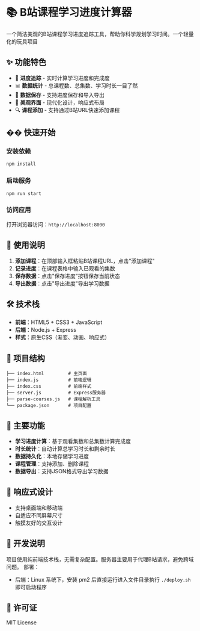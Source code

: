 # 📚 B站课程学习进度计算器

一个简洁美观的B站课程学习进度追踪工具，帮助你科学规划学习时间。一个轻量化的玩具项目

## ✨ 功能特色

- 🎯 **进度追踪** - 实时计算学习进度和完成度
- 📊 **数据统计** - 总课程数、总集数、学习时长一目了然
- 💾 **数据保存** - 支持进度保存和导入导出
- 🎨 **美观界面** - 现代化设计，响应式布局
- 🔍 **课程添加** - 支持通过B站URL快速添加课程

## �� 快速开始

### 安装依赖
```bash
npm install
```

### 启动服务
```bash
npm run start
```

### 访问应用
打开浏览器访问：`http://localhost:8000`

## 📖 使用说明

1. **添加课程**：在顶部输入框粘贴B站课程URL，点击"添加课程"
2. **记录进度**：在课程表格中输入已观看的集数
3. **保存数据**：点击"保存进度"按钮保存当前状态
4. **导出数据**：点击"导出进度"导出学习数据

## 🛠️ 技术栈

- **前端**：HTML5 + CSS3 + JavaScript
- **后端**：Node.js + Express
- **样式**：原生CSS（渐变、动画、响应式）

## 📁 项目结构

```
├── index.html         # 主页面
├── index.js           # 前端逻辑
├── index.css          # 前端样式
├── server.js          # Express服务器
├── parse-courses.js   # 课程解析工具
└── package.json       # 项目配置
```

## 🎯 主要功能

- **学习进度计算**：基于观看集数和总集数计算完成度
- **时长统计**：自动计算总学习时长和剩余时长
- **数据持久化**：本地存储学习进度
- **课程管理**：支持添加、删除课程
- **数据导出**：支持JSON格式导出学习数据

## 📱 响应式设计

- 支持桌面端和移动端
- 自适应不同屏幕尺寸
- 触摸友好的交互设计

## 🔧 开发说明

项目使用纯前端技术栈，无需复杂配置。服务器主要用于代理B站请求，避免跨域问题。
部署：
- 后端：Linux 系统下，安装 pm2 后直接运行进入文件目录执行 `./deploy.sh` 即可启动程序

## 📄 许可证

MIT License
